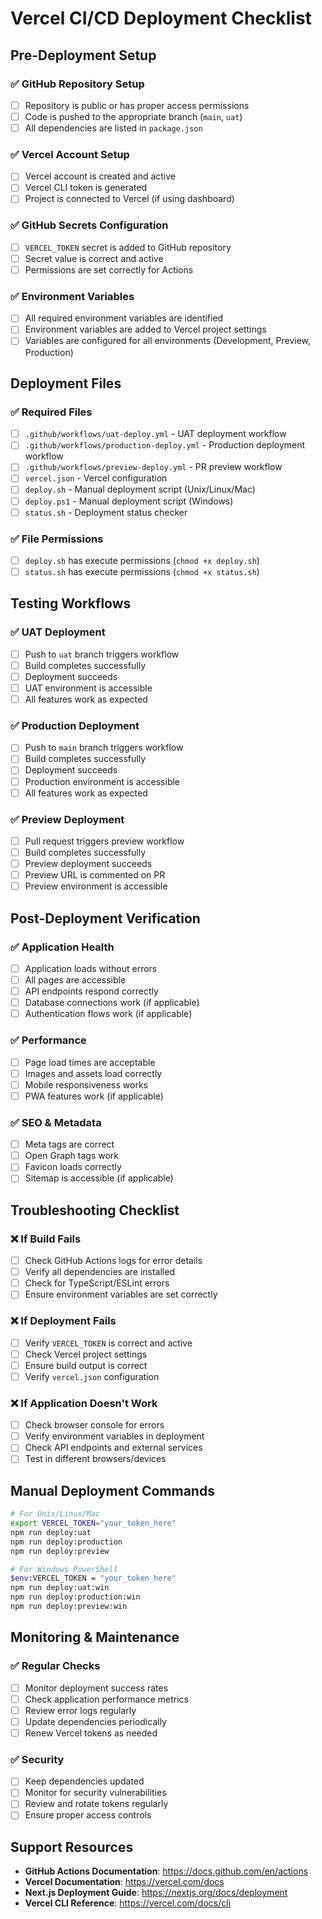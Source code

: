 # Vercel CI/CD Deployment Checklist

## Pre-Deployment Setup

### ✅ GitHub Repository Setup
- [ ] Repository is public or has proper access permissions
- [ ] Code is pushed to the appropriate branch (`main`, `uat`)
- [ ] All dependencies are listed in `package.json`

### ✅ Vercel Account Setup  
- [ ] Vercel account is created and active
- [ ] Vercel CLI token is generated
- [ ] Project is connected to Vercel (if using dashboard)

### ✅ GitHub Secrets Configuration
- [ ] `VERCEL_TOKEN` secret is added to GitHub repository
- [ ] Secret value is correct and active
- [ ] Permissions are set correctly for Actions

### ✅ Environment Variables
- [ ] All required environment variables are identified
- [ ] Environment variables are added to Vercel project settings
- [ ] Variables are configured for all environments (Development, Preview, Production)

## Deployment Files

### ✅ Required Files
- [ ] `.github/workflows/uat-deploy.yml` - UAT deployment workflow
- [ ] `.github/workflows/production-deploy.yml` - Production deployment workflow  
- [ ] `.github/workflows/preview-deploy.yml` - PR preview workflow
- [ ] `vercel.json` - Vercel configuration
- [ ] `deploy.sh` - Manual deployment script (Unix/Linux/Mac)
- [ ] `deploy.ps1` - Manual deployment script (Windows)
- [ ] `status.sh` - Deployment status checker

### ✅ File Permissions
- [ ] `deploy.sh` has execute permissions (`chmod +x deploy.sh`)
- [ ] `status.sh` has execute permissions (`chmod +x status.sh`)

## Testing Workflows

### ✅ UAT Deployment
- [ ] Push to `uat` branch triggers workflow
- [ ] Build completes successfully
- [ ] Deployment succeeds  
- [ ] UAT environment is accessible
- [ ] All features work as expected

### ✅ Production Deployment
- [ ] Push to `main` branch triggers workflow
- [ ] Build completes successfully
- [ ] Deployment succeeds
- [ ] Production environment is accessible
- [ ] All features work as expected

### ✅ Preview Deployment
- [ ] Pull request triggers preview workflow
- [ ] Build completes successfully
- [ ] Preview deployment succeeds
- [ ] Preview URL is commented on PR
- [ ] Preview environment is accessible

## Post-Deployment Verification

### ✅ Application Health
- [ ] Application loads without errors
- [ ] All pages are accessible
- [ ] API endpoints respond correctly
- [ ] Database connections work (if applicable)
- [ ] Authentication flows work (if applicable)

### ✅ Performance
- [ ] Page load times are acceptable
- [ ] Images and assets load correctly
- [ ] Mobile responsiveness works
- [ ] PWA features work (if applicable)

### ✅ SEO & Metadata
- [ ] Meta tags are correct
- [ ] Open Graph tags work
- [ ] Favicon loads correctly
- [ ] Sitemap is accessible (if applicable)

## Troubleshooting Checklist

### ❌ If Build Fails
- [ ] Check GitHub Actions logs for error details
- [ ] Verify all dependencies are installed
- [ ] Check for TypeScript/ESLint errors
- [ ] Ensure environment variables are set correctly

### ❌ If Deployment Fails
- [ ] Verify `VERCEL_TOKEN` is correct and active
- [ ] Check Vercel project settings
- [ ] Ensure build output is correct
- [ ] Verify `vercel.json` configuration

### ❌ If Application Doesn't Work
- [ ] Check browser console for errors
- [ ] Verify environment variables in deployment
- [ ] Check API endpoints and external services
- [ ] Test in different browsers/devices

## Manual Deployment Commands

```bash
# For Unix/Linux/Mac
export VERCEL_TOKEN="your_token_here"
npm run deploy:uat
npm run deploy:production
npm run deploy:preview

# For Windows PowerShell
$env:VERCEL_TOKEN = "your_token_here"
npm run deploy:uat:win
npm run deploy:production:win
npm run deploy:preview:win
```

## Monitoring & Maintenance

### ✅ Regular Checks
- [ ] Monitor deployment success rates
- [ ] Check application performance metrics
- [ ] Review error logs regularly
- [ ] Update dependencies periodically
- [ ] Renew Vercel tokens as needed

### ✅ Security
- [ ] Keep dependencies updated
- [ ] Monitor for security vulnerabilities
- [ ] Review and rotate tokens regularly
- [ ] Ensure proper access controls

## Support Resources

- **GitHub Actions Documentation**: https://docs.github.com/en/actions
- **Vercel Documentation**: https://vercel.com/docs
- **Next.js Deployment Guide**: https://nextjs.org/docs/deployment
- **Vercel CLI Reference**: https://vercel.com/docs/cli
